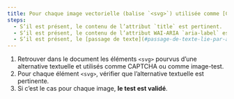 ```yaml
---
title: Pour chaque image vectorielle (balise `<svg>`) utilisée comme [CAPTCHA](#captcha) ou comme [image-test](#image-test), ayant une [alternative textuelle](#alternative-textuelle-image), cette alternative est-elle pertinente ?
steps:
  - S’il est présent, le contenu de l’attribut `title` est pertinent.
  - S’il est présent, le contenu de l’attribut WAI-ARIA `aria-label` est pertinent.
  - S’il est présent, le [passage de texte](#passage-de-texte-lie-par-aria-labelledby-ou-aria-describedby) associé via l’attribut WAI-ARIA `aria-labelledby` est pertinent.
---
```


1. Retrouver dans le document les éléments `<svg>` pourvus d’une alternative textuelle et utilisés comme CAPTCHA ou comme image-test.
2. Pour chaque élément `<svg>`, vérifier que l’alternative textuelle est pertinente.
3. Si c’est le cas pour chaque image, **le test est validé**.
